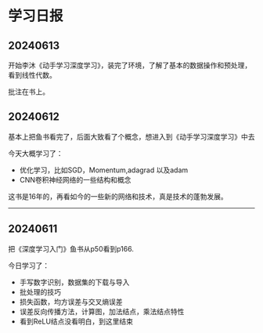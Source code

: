# 学习日报



## 20240613

开始李沐《动手学习深度学习》，装完了环境，了解了基本的数据操作和预处理，看到线性代数。

批注在书上。



## 20240612

基本上把鱼书看完了，后面大致看了个概念，想进入到《动手学习深度学习》中去

今天大概学习了：

- 优化学习，比如SGD，Momentum,adagrad 以及adam
- CNN卷积神经网络的一些结构和概念

这书是16年的，再看如今的一些新的网络和技术，真是技术的蓬勃发展。

---

## 20240611

把《深度学习入门》鱼书从p50看到p166.

今日学习了：

- 手写数字识别，数据集的下载与导入
- 批处理的技巧
- 损失函数，均方误差与交叉熵误差
- 误差反向传播方法，计算图，加法结点，乘法结点特性
- 看到ReLU结点没看明白，到这里结束



